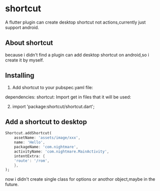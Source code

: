 # shortcut

A flutter plugin can create desktop shortcut not actions,currently just support android.

## About shortcut

because i didn't find a plugin can add desktop shortcut on android,so i create it by myself.

## Installing

1. Add shortcut to your pubspec.yaml file:

dependencies:
  shortcut:
Import get in files that it will be used:

2. import 'package:shortcut/shortcut.dart';

## Add a shortcut to desktop

```dart
Shortcut.addShortcut(
    assetName: 'assets/image/xxx',
    name: 'Hello',
    packageName: 'com.nightmare',
    activityName: 'com.nightmare.MainActivity',
    intentExtra: {
    'route': '/rom',
    },
);
```
now i didn't create single class for options or anothor object,maybe in the future.